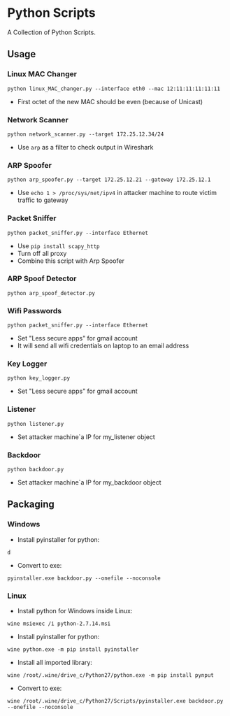 # Python Scripts
A Collection of Python Scripts.

## Usage

### Linux MAC Changer
```python linux_MAC_changer.py --interface eth0 --mac 12:11:11:11:11:11```
- First octet of the new MAC should be even (because of Unicast)

### Network Scanner
```python network_scanner.py --target 172.25.12.34/24```
- Use ```arp``` as a filter to check output in Wireshark

### ARP Spoofer
```python arp_spoofer.py --target 172.25.12.21 --gateway 172.25.12.1```
- Use ```echo 1 > /proc/sys/net/ipv4``` in attacker machine to route victim traffic to gateway

### Packet Sniffer
```python packet_sniffer.py --interface Ethernet```
- Use ```pip install scapy_http```
- Turn off all proxy
- Combine this script with Arp Spoofer

### ARP Spoof Detector
```python arp_spoof_detector.py```

### Wifi Passwords
```python packet_sniffer.py --interface Ethernet```
- Set "Less secure apps" for gmail account
- It will send all wifi credentials on laptop to an email address


### Key Logger
```python key_logger.py```
- Set "Less secure apps" for gmail account

### Listener
```python listener.py```
- Set attacker machine`a IP for my_listener object

### Backdoor
```python backdoor.py```
- Set attacker machine`a IP for my_backdoor object

## Packaging

### Windows
- Install pyinstaller for python: 
```
d
```
- Convert to exe: 
```
pyinstaller.exe backdoor.py --onefile --noconsole
```

### Linux
- Install python for Windows inside Linux: 
```
wine msiexec /i python-2.7.14.msi
```
- Install pyinstaller for python: 
```
wine python.exe -m pip install pyinstaller
```
- Install all imported library: 
```
wine /root/.wine/drive_c/Python27/python.exe -m pip install pynput
```
- Convert to exe: 
```
wine /root/.wine/drive_c/Python27/Scripts/pyinstaller.exe backdoor.py --onefile --noconsole
```
